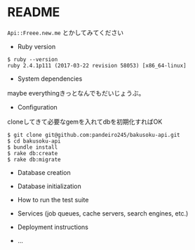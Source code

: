 # README

`Api::Freee.new.me` とかしてみてください


* Ruby version

```
$ ruby --version
ruby 2.4.1p111 (2017-03-22 revision 58053) [x86_64-linux]
```

* System dependencies

maybe everythingきっとなんでもだいじょうぶ。

* Configuration

cloneしてきて必要なgemを入れてdbを初期化すればOK

```
$ git clone git@github.com:pandeiro245/bakusoku-api.git
$ cd bakusoku-api
$ bundle install
$ rake db:create
$ rake db:migrate
```

* Database creation

* Database initialization

* How to run the test suite

* Services (job queues, cache servers, search engines, etc.)

* Deployment instructions

* ...
